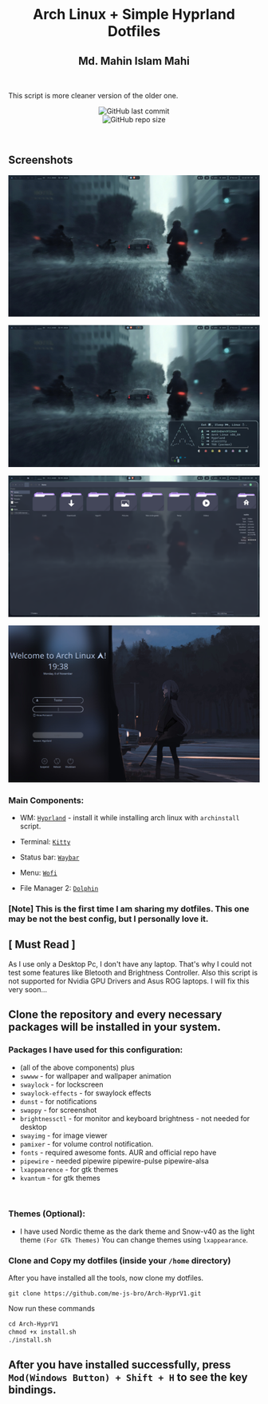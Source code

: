 <br>
<h1 align = "center"> Arch Linux + Simple Hyprland Dotfiles</h1>
<h2 align="center">Md. Mahin Islam Mahi</h2>
</br>

<p>This script is more cleaner version of the older one.</p>

<div align="center">

![GitHub last commit](https://img.shields.io/github/last-commit/me-js-bro/Arch-HyprV1?style=for-the-badge&color=b4befe) </br>
![GitHub repo size](https://img.shields.io/github/repo-size/me-js-bro/Arch-HyprV1?style=for-the-badge&color=aba6f7)

</br>
</div>



## Screenshots

![App Screenshot](Screenshots/1.png)

![App Screenshot](Screenshots/2.png)

![App Screenshot](Screenshots/3.png)

![App Screenshot](Screenshots/4.png)

### Main Components:

- WM: [`Hyprland`](https://github.com/hyprwm/Hyprland) - install it while installing arch linux with `archinstall` script.
 
- Terminal: [`Kitty`](https://github.com/kovidgoyal/kitty)
 
- Status bar: [`Waybar`](https://github.com/Alexays/Waybar)
 
- Menu: [`Wofi`](https://hg.sr.ht/~scoopta/wofi)

- File Manager 2: [`Dolphin`](https://github.com/KDE/dolphin)

### [Note] This is the first time I am sharing my dotfiles. This one may be not the best config, but I personally love it.</br>

## [ Must Read ]
As I use only a Desktop Pc, I don't have any laptop. That's why I could not test some features like Bletooth and Brightness Controller. Also this script is not supported for Nvidia GPU Drivers and Asus ROG laptops. I will fix this very soon...

## Clone the repository and every necessary packages will be installed in your system.

### Packages I have used for this configuration:
- (all of the above components) plus
- `swwww` - for wallpaper and wallpaper animation
- `swaylock` - for lockscreen
- `swaylock-effects` - for swaylock effects
- `dunst` - for notifications
- `swappy` - for screenshot
- `brightnessctl`  - for monitor and keyboard brightness - not needed for desktop
- `swayimg` - for image viewer 
- `pamixer` - for volume control notification.
- `fonts` - required awesome fonts. AUR and official repo have
- `pipewire` - needed pipewire pipewire-pulse pipewire-alsa
- `lxappearence` - for gtk themes
- `kvantum` - for gtk themes
 </br>

### Themes (Optional):
- I have used Nordic theme as the dark theme and Snow-v40 as the light theme `(For GTk Themes)` You can change themes using `lxappearance`.

### Clone and Copy my dotfiles (inside your `/home` directory)
After you have installed all the tools, now clone my dotfiles.

```
git clone https://github.com/me-js-bro/Arch-HyprV1.git
```
Now run these commands

```
cd Arch-HyprV1
chmod +x install.sh
./install.sh
```

## After you have installed successfully, press ` Mod(Windows Button) + Shift + H ` to see the key bindings.

<br>
 
